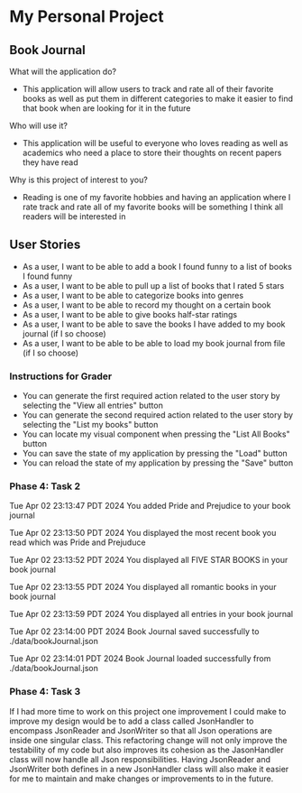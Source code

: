 # My Personal Project

## Book Journal

What will the application do?
- This application will allow users to track and rate all of their favorite books as well as put them in different categories to make it easier to find that book when are looking for it in the future

Who will use it?
- This application will be useful to everyone who loves reading as well as academics who need a place to store their thoughts on recent papers they have read

Why is this project of interest to you?
- Reading is one of my favorite hobbies and having an application where I rate track and rate all of my favorite books will be something I think all readers will be interested in 


## User Stories
- As a user, I want to be able to add a book I found funny to a list of books I found funny
- As a user, I want to be able to pull up a list of books that I rated 5 stars
- As a user, I want to be able to categorize books into genres
- As a user, I want to be able to record my thought on a certain book
- As a user, I want to be able to give books half-star ratings
- As a user, I want to be able to save the books I have added to my book journal (if I so choose)
- As a user, I want to be able to be able to load my book journal from file (if I so choose)

### Instructions for Grader
- You can generate the first required action related to the user story by selecting the "View all entries" button
- You can generate the second required action related to the user story by selecting the "List my books" button
- You can locate my visual component when pressing the "List All Books" button
- You can save the state of my application by pressing the "Load" button
- You can reload the state of my application by pressing the "Save" button

### Phase 4: Task 2

Tue Apr 02 23:13:47 PDT 2024
You added Pride and Prejudice to your book journal

Tue Apr 02 23:13:50 PDT 2024
You displayed the most recent book you read which was Pride and Prejuduce

Tue Apr 02 23:13:52 PDT 2024
You displayed all FIVE STAR BOOKS in your book journal

Tue Apr 02 23:13:55 PDT 2024
You displayed all romantic books in your book journal

Tue Apr 02 23:13:59 PDT 2024
You displayed all entries in your book journal

Tue Apr 02 23:14:00 PDT 2024
Book Journal saved successfully to
./data/bookJournal.json

Tue Apr 02 23:14:01 PDT 2024
Book Journal loaded successfully from
./data/bookJournal.json

### Phase 4: Task 3
If I had more time to work on this project one improvement I could make to improve my design would be to
add a class called JsonHandler to encompass JsonReader and JsonWriter so that all Json operations are inside 
one singular class. This refactoring change will not only improve the testability of my code but also improves its 
cohesion as the JasonHandler class will now handle all Json responsibilities. Having JsonReader and JsonWriter both 
defines in a new JsonHandler class will also make it easier for me to maintain and make changes or improvements 
to in the future.

